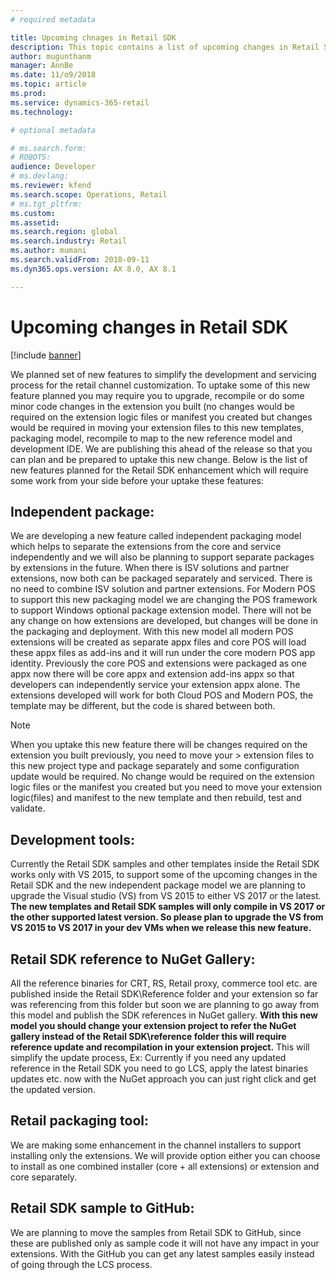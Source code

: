 ```yaml
---
# required metadata

title: Upcoming chnages in Retail SDK
description: This topic contains a list of upcoming changes in Retail SDK.
author: mugunthanm 
manager: AnnBe
ms.date: 11/o9/2018
ms.topic: article
ms.prod: 
ms.service: dynamics-365-retail
ms.technology: 

# optional metadata

# ms.search.form: 
# ROBOTS: 
audience: Developer
# ms.devlang: 
ms.reviewer: kfend
ms.search.scope: Operations, Retail 
# ms.tgt_pltfrm: 
ms.custom: 
ms.assetid: 
ms.search.region: global
ms.search.industry: Retail
ms.author: mumani
ms.search.validFrom: 2018-09-11
ms.dyn365.ops.version: AX 8.0, AX 8.1

---
```

# Upcoming changes in Retail SDK
[!include [banner](../includes/banner.md)]

We planned set of new features to simplify the development and servicing process for the retail channel customization. To uptake some of this new feature planned you may require you to upgrade, recompile or do some minor code changes in the extension you built (no changes would be required on the extension logic files or manifest you created but changes would be required in moving your extension files to this new templates, packaging model, recompile to map to the new reference model and development IDE. We are publishing this ahead of the release so that you can plan and be prepared to uptake this new change. Below is the list of new features planned for the Retail SDK enhancement which will require some work from your side before your uptake these features:

## Independent package:
We are developing a new feature called independent packaging model which helps to separate the extensions from the core and service independently and we will also be planning to support separate packages by extensions in the future. When there is ISV solutions and partner extensions, now both can be packaged separately and serviced.  There is no need to combine ISV solution and partner extensions. 
For Modern POS to support this new packaging model we are changing the POS framework to support Windows optional package extension model. There will not be any change on how extensions are developed, but changes will be done in the packaging and deployment. With this new model all modern POS extensions will be created as separate appx files and core POS will load these appx files as add-ins and it will run under the core modern POS app identity. Previously the core POS and extensions were packaged as one appx now there will be core appx and extension add-ins appx so that developers can independently service your extension appx alone. The extensions developed will work for both Cloud POS and Modern POS, the template may be different, but the code is shared between both.

> [!NOTE] 
> When you uptake this new feature there will be changes required on the extension you built previously, you need to move your > extension files to this new project type and package separately and some configuration update would be required. No change would be required on the extension logic files or the manifest you created but you need to move your extension logic(files) and manifest to the new template and then rebuild, test and validate.

## Development tools:
Currently the Retail SDK samples and other templates inside the Retail SDK works only with VS 2015, to support some of the upcoming changes in the Retail SDK and the new independent package model we are planning to upgrade the Visual studio (VS) from VS 2015 to either VS 2017 or the latest. **The new templates and Retail SDK samples will only compile in VS 2017 or the other supported latest version. So please plan to upgrade the VS from VS 2015 to VS 2017 in your dev VMs when we release this new feature.**

## Retail SDK reference to NuGet Gallery:
All the reference binaries for CRT, RS, Retail proxy, commerce tool etc. are published inside the Retail SDK\Reference folder and your extension so far was referencing from this folder but soon we are planning to go away from this model and publish the SDK references in NuGet gallery. **With this new model you should change your extension project to refer the NuGet gallery instead of the Retail SDK\reference folder this will require reference update and recompilation in your extension project.**
This will simplify the update process, Ex: Currently if you need any updated reference in the Retail SDK you need to go LCS, apply the latest binaries updates etc. now with the NuGet approach you can just right click and get the updated version.

## Retail packaging tool:
We are making some enhancement in the channel installers to support installing only the extensions. We will provide option either you can choose to install as one combined installer (core + all extensions) or extension and core separately.

## Retail SDK sample to GitHub:
We are planning to move the samples from Retail SDK to GitHub, since these are published only as sample code it will not have any impact in your extensions. With the GitHub you can get any latest samples easily instead of going through the LCS process.
